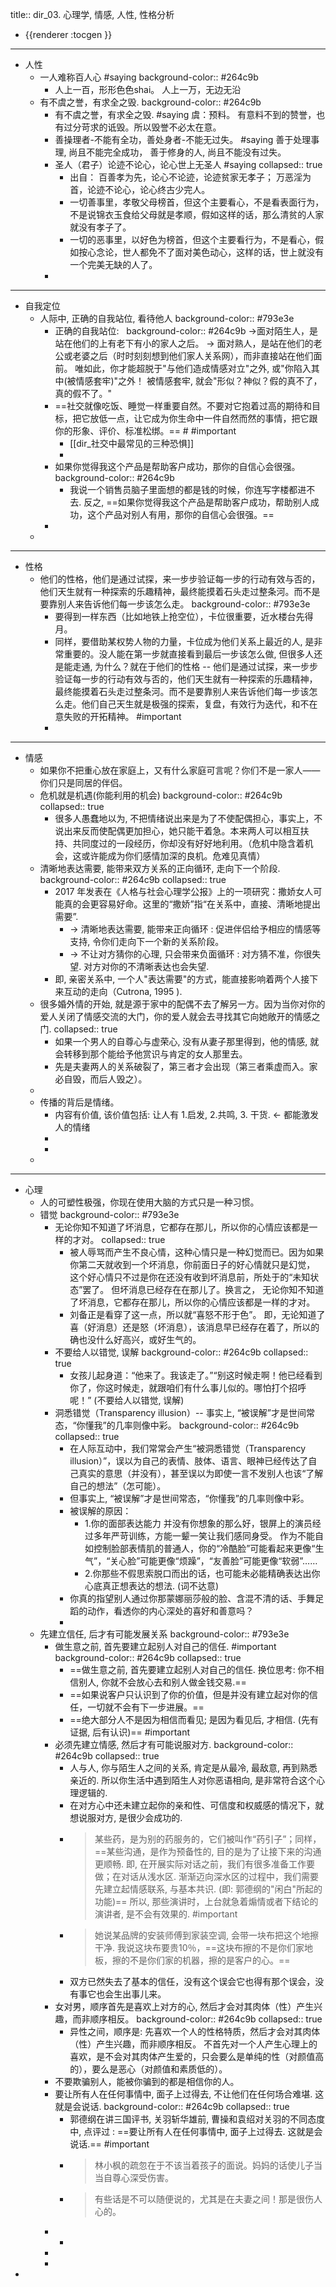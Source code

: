 title:: dir_03. 心理学, 情感, 人性, 性格分析

- {{renderer :tocgen }}
- ---
- 人性
	- 一人难称百人心 #saying
	  background-color:: #264c9b
		- 人上一百，形形色色shai。 人上一万，无边无沿
	- 有不虞之誉，有求全之毁.
	  background-color:: #264c9b
		- 有不虞之誉，有求全之毁.  #saying
		  虞：预料。
		  有意料不到的赞誉，也有过分苛求的诋毁。所以毁誉不必太在意。
		- 善操理者-不能有全功，善处身者-不能无过失。 #saying
		  善于处理事理, 尚且不能完全成功，
		  善于修身的人, 尚且不能没有过失。
		- 圣人（君子）论迹不论心，论心世上无圣人 #saying
		  collapsed:: true
			- 出自：
			  百善孝为先，论心不论迹，论迹贫家无孝子；
			  万恶淫为首，论迹不论心，论心终古少完人。
			- 一切善事里，孝敬父母榜首，但这个主要看心，不是看表面行为，不是说锦衣玉食给父母就是孝顺，假如这样的话，那么清贫的人家就没有孝子了。
			- 一切的恶事里，以好色为榜首，但这个主要看行为，不是看心，假如按心念论，世人都免不了面对美色动心，这样的话，世上就没有一个完美无缺的人了。
		-
- ---
- 自我定位
	- 人际中, 正确的自我站位, 看待他人
	  background-color:: #793e3e
		- 正确的自我站位:  
		  background-color:: #264c9b
		  ->面对陌生人，是站在他们的上有老下有小的家人之后。
		  -> 面对熟人，是站在他们的老公或老婆之后（时时刻刻想到他们家人关系网），而非直接站在他们面前。
		  唯如此，你才能超脱于"与他们造成情感对立"之外, 或"你陷入其中(被情感套牢)"之外！
		  被情感套牢, 就会"形似？神似？假的真不了，真的假不了。"
		- ==社交就像吃饭、睡觉一样重要自然。不要对它抱着过高的期待和目标，把它放低一点，让它成为你生命中一件自然而然的事情，把它跟你的形象、评价、标准松绑。==  # #important
			- [[dir_社交中最常见的三种恐惧]]
			-
		- 如果你觉得我这个产品是帮助客户成功，那你的自信心会很强。
		  background-color:: #264c9b
			- 我说一个销售员脑子里面想的都是钱的时候，你连写字楼都进不去. 反之, ==如果你觉得我这个产品是帮助客户成功，帮助别人成功，这个产品对别人有用，那你的自信心会很强。==
		-
	-
- ---
- 性格
	- 他们的性格，他们是通过试探，来一步步验证每一步的行动有效与否的，他们天生就有一种探索的乐趣精神，最终能摸着石头走过整条河。而不是要靠别人来告诉他们每一步该怎么走。
	  background-color:: #793e3e
		- 要得到一样东西（比如地铁上抢空位），卡位很重要，近水楼台先得月。
		- 同样，要借助某权势人物的力量，卡位成为他们关系上最近的人, 是非常重要的。没人能在第一步就直接看到最后一步该怎么做, 但很多人还是能走通, 为什么？就在于他们的性格 -- 他们是通过试探，来一步步验证每一步的行动有效与否的，他们天生就有一种探索的乐趣精神，最终能摸着石头走过整条河。而不是要靠别人来告诉他们每一步该怎么走。他们自己天生就是极强的探索，复盘，有效行为迭代，和不在意失败的开拓精神。 #important
		-
- ---
- 情感
	- 如果你不把重心放在家庭上，又有什么家庭可言呢？你们不是一家人——你们只是同居的伴侣。
	- 危机就是机遇(你能利用的机会)
	  background-color:: #264c9b
	  collapsed:: true
		- 很多人愚蠢地以为, 不把情绪说出来是为了不使配偶担心，事实上，不说出来反而使配偶更加担心，她只能干着急。本来两人可以相互扶持、共同度过的一段经历，你却没有好好地利用。（危机中隐含着机会，这或许能成为你们感情加深的良机。危难见真情）
	- 清晰地表达需要, 能带来双方关系的正向循环, 走向下一个阶段.
	  background-color:: #264c9b
	  collapsed:: true
		- 2017 年发表在《人格与社会心理学公报》上的一项研究：撒娇女人可能真的会更容易好命。这里的“撒娇”指“在关系中，直接、清晰地提出需要”.
			- -> 清晰地表达需要, 能带来正向循环 :  促进伴侣给予相应的情感等支持, 令你们走向下一个新的关系阶段。
			- -> 不让对方猜你的心理, 只会带来负面循环 : 对方猜不准，你很失望. 对方对你的不清晰表达也会失望.
		- 即, 亲密关系中, 一个人"表达需要"的方式，能直接影响着两个人接下来互动的走向（Cutrona, 1995 ).
	- 很多婚外情的开始, 就是源于家中的配偶不去了解另一方。因为当你对你的爱人关闭了情感交流的大门，你的爱人就会去寻找其它向她敞开的情感之门.
	  collapsed:: true
		- 如果一个男人的自尊心与虚荣心, 没有从妻子那里得到，他的情感, 就会转移到那个能给予他赏识与肯定的女人那里去。
		- 先是夫妻两人的关系破裂了，第三者才会出现（第三者乘虚而入。家必自毁，而后人毁之）。
	-
	- 传播的背后是情绪。
		- 内容有价值, 该价值包括: 让人有 1.启发, 2.共鸣, 3. 干货. <- 都能激发人的情绪
		-
		-
	-
- ---
- 心理
	- 人的可塑性极强，你现在使用大脑的方式只是一种习惯。
	- 错觉
	  background-color:: #793e3e
		- 无论你知不知道了坏消息，它都存在那儿，所以你的心情应该都是一样的才对。
		  collapsed:: true
			- 被人辱骂而产生不良心情，这种心情只是一种幻觉而已。因为如果你第二天就收到一个坏消息，你前面日子的好心情就只是幻觉， 这个好心情只不过是你在还没有收到坏消息前，所处于的“未知状态”罢了。 但坏消息已经存在在那儿了。换言之， 无论你知不知道了坏消息，它都存在那儿，所以你的心情应该都是一样的才对。
			- 刘备正是看穿了这一点，所以就“喜怒不形于色”。 即，无论知道了喜（好消息）还是怒（坏消息），该消息早已经存在着了，所以的确也没什么好高兴，或好生气的。
		- 不要给人以错觉, 误解
		  background-color:: #264c9b
		  collapsed:: true
			- 女孩儿起身道：“他来了。我该走了。”“别这时候走啊！他已经看到你了，你这时候走，就跟咱们有什么事儿似的。哪怕打个招呼呢！” (不要给人以错觉, 误解)
		- 洞悉错觉（Transparency illusion）-- 事实上, “被误解”才是世间常态，“你懂我”的几率则像中彩。
		  background-color:: #264c9b
		  collapsed:: true
			- 在人际互动中，我们常常会产生“被洞悉错觉（Transparency illusion）”，误以为自己的表情、肢体、语言、眼神已经传达了自己真实的意思（并没有），甚至误以为即使一言不发别人也该“了解自己的想法”（怎可能）。
			- 但事实上, “被误解”才是世间常态，“你懂我”的几率则像中彩。
			- 被误解的原因：
				- 1.你的面部表达能力 并没有你想象的那么好，银屏上的演员经过多年严苛训练，方能一颦一笑让我们感同身受。 作为不能自如控制脸部表情肌的普通人，你的“冷酷脸”可能看起来更像“生气”，“关心脸”可能更像“烦躁”，“友善脸”可能更像“软弱”……
				- 2.你那些不假思索脱口而出的话，也可能未必能精确表达出你心底真正想表达的想法. (词不达意)
			- 你真的指望别人通过你那蒙娜丽莎般的脸、含混不清的话、手舞足蹈的动作，看透你的内心深处的喜好和善意吗？
			-
	- 先建立信任, 后才有可能发展关系
	  background-color:: #793e3e
		- 做生意之前, 首先要建立起别人对自己的信任. #important
		  background-color:: #264c9b
		  collapsed:: true
			- ==做生意之前, 首先要建立起别人对自己的信任. 换位思考: 你不相信别人, 你就不会放心去和别人做金钱交易.==
			- ==如果说客户只认识到了你的价值，但是并没有建立起对你的信任，一切就不会有下一步进展。==
			- ==绝大部分人不是因为相信而看见; 是因为看见后, 才相信. (先有证据, 后有认识)== #important
		- 必须先建立情感, 然后才有可能说服对方.
		  background-color:: #264c9b
		  collapsed:: true
			- 人与人, 你与陌生人之间的关系, 肯定是从最冷, 最敌意, 再到熟悉亲近的. 所以你生活中遇到陌生人对你恶语相向, 是非常符合这个心理逻辑的.
			- 在对方心中还未建立起你的亲和性、可信度和权威感的情况下，就想说服对方, 是很少会成功的.
			- > 某些药，是为别的药服务的，它们被叫作“药引子”；同样，==某些沟通，是作为预备性的, 目的是为了让接下来的沟通更顺畅. 即, 在开展实际对话之前，我们有很多准备工作要做；在对话从浅水区. 渐渐迈向深水区的过程中，我们需要先建立起情感联系, 与基本共识. (即: 郭德纲的"闲白"所起的功能)==
			  所以, 那些演讲时，上台就急着煽情或者下结论的演讲者, 是不会有效果的. #important
			- > 她说某品牌的安装师傅到家装空调, 会带一块布把这个地擦干净. 我说这块布要贵10％，==这块布擦的不是你们家地板，擦的不是你们家的机器，擦的是客户的心。==
			- 双方已然失去了基本的信任，没有这个误会它也得有那个误会，没有事它也会生出事儿来。
		- 女对男，顺序首先是喜欢上对方的心, 然后才会对其肉体（性）产生兴趣，而非顺序相反。
		  background-color:: #264c9b
		  collapsed:: true
			- 异性之间，顺序是: 先喜欢一个人的性格特质，然后才会对其肉体（性）产生兴趣，而非顺序相反。 不首先对一个人产生心理上的喜欢，是不会对其肉体产生爱的，只会要么是单纯的性（对颜值高的），要么是恶心（对颜值和素质低的）。
		- 不要欺骗别人，能被你骗到的都是相信你的人。
		- 要让所有人在任何事情中, 面子上过得去, 不让他们在任何场合难堪. 这就是会说话.
		  background-color:: #264c9b
		  collapsed:: true
			- 郭德纲在讲三国评书, 关羽斩华雄前, 曹操和袁绍对关羽的不同态度中, 点评过 : ==要让所有人在任何事情中, 面子上过得去. 这就是会说话.== #important
			- > 林小枫的疏忽在于不该当着孩子的面说。妈妈的话使儿子当当自尊心深受伤害。
			- > 有些话是不可以随便说的，尤其是在夫妻之间！那是很伤人心的。
		-
			-
		-
		-
-